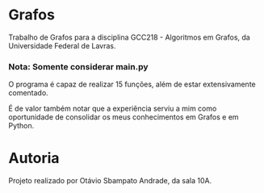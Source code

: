 # Grafos
Trabalho de Grafos para a disciplina GCC218 - Algoritmos em Grafos, da Universidade Federal de Lavras.

### Nota: Somente considerar main.py

O programa é capaz de realizar 15 funções, além de estar extensivamente comentado.

É de valor também notar que a experiência serviu a mim como oportunidade de 
consolidar os meus conhecimentos em Grafos e em Python.

# Autoria
Projeto realizado por Otávio Sbampato Andrade, da sala 10A.

